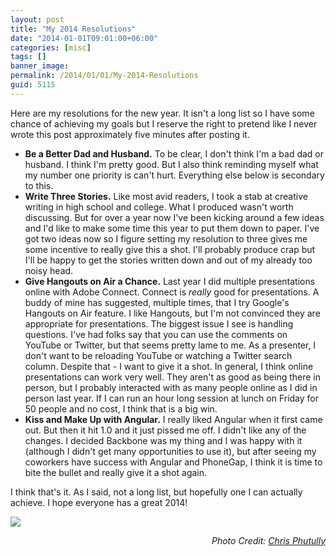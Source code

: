```yaml
---
layout: post
title: "My 2014 Resolutions"
date: "2014-01-01T09:01:00+06:00"
categories: [misc]
tags: []
banner_image: 
permalink: /2014/01/01/My-2014-Resolutions
guid: 5115
---
```


<p>
Here are my resolutions for the new year. It isn't a long list so I have some chance of achieving my goals but I reserve the right to pretend like I never wrote this post approximately five minutes after posting it.
</p>
<!--more-->
<ul>
<li><strong>Be a Better Dad and Husband.</strong> To be clear, I don't think I'm a bad dad or husband. I think I'm pretty good. But I also think reminding myself what my number one priority is can't hurt. Everything else below is secondary to this.</li>
<li><strong>Write Three Stories.</strong> Like most avid readers, I took a stab at creative writing in high school and college. What I produced wasn't worth discussing. But for over a year now I've been kicking around a few ideas and I'd like to make some time this year to put them down to paper. I've got two ideas now so I figure setting my resolution to three gives me some incentive to really give this a shot. I'll probably produce crap but I'll be happy to get the stories written down and out of my already too noisy head.</li>
<li><strong>Give Hangouts on Air a Chance.</strong> Last year I did multiple presentations online with Adobe Connect. Connect is <i>really</i> good for presentations. A buddy of mine has suggested, multiple times, that I try Google's Hangouts on Air feature. I like Hangouts, but I'm not convinced they are appropriate for presentations. The biggest issue I see is handling questions. I've had folks say that you can use the comments on YouTube or Twitter, but that seems pretty lame to me. As a presenter, I don't want to be reloading YouTube or watching a Twitter search column. Despite that - I want to give it a shot. In general, I think online presentations can work very well. They aren't as good as being there in person, but I probably interacted with as many people online as I did in person last year. If I can run an hour long session at lunch on Friday for 50 people and no cost, I think that is a big win. </li>
<li><strong>Kiss and Make Up with Angular.</strong> I really liked Angular when it first came out. But then it hit 1.0 and it just pissed me off. I didn't like any of the changes. I decided Backbone was my thing and I was happy with it (although I didn't get many opportunities to use it), but after seeing my coworkers have success with Angular and PhoneGap, I think it is time to bite the bullet and really give it a shot again.</li>
</ul>

<p>
I think that's it. As I said, not a long list, but hopefully one I can actually achieve. I hope everyone has a great 2014!
</p>


<img src="https://static.raymondcamden.com/images/11669476453_828c787e6a.jpg" />
<p align="right"><i>Photo Credit: <a href="http://www.flickr.com/photos/72562013@N06/">Chris Phutully</a></i></p>